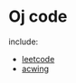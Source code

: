 # Oj code
include:
- [leetcode](https://leetcode-cn.com/u/damon-58/)
- [acwing](https://www.acwing.com/)